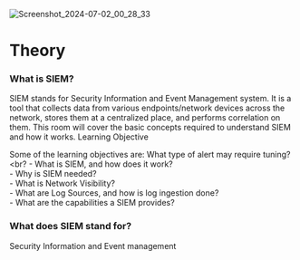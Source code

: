 ![Screenshot_2024-07-02_00_28_33](https://github.com/msaurelius/Introduction_SIEM/assets/173549330/d5d9e57e-ec32-49f8-a2a0-7d4f6265562e)

#  Theory 
### What is SIEM?
SIEM stands for Security Information and Event Management system. It is a tool that collects data from various endpoints/network devices across the network, stores them at a centralized place, and performs correlation on them. This room will cover the basic concepts required to understand SIEM and how it works.
Learning Objective

Some of the learning objectives are:
What type of alert may require tuning?<br?
    - What is SIEM, and how does it work?<br>
    - Why is SIEM needed?<br>
    - What is Network Visibility?<br>
    - What are Log Sources, and how is log ingestion done?<br>
    - What are the capabilities a SIEM provides?<br>

### What does SIEM stand for?
Security Information and Event management

